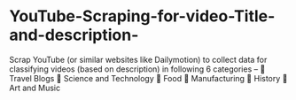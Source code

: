 # YouTube-Scraping-for-video-Title-and-description-

Scrap YouTube (or similar websites like Dailymotion) to collect data for classifying videos (based on description) in following 6 categories –
 Travel Blogs
 Science and Technology
 Food
 Manufacturing
 History
 Art and Music
